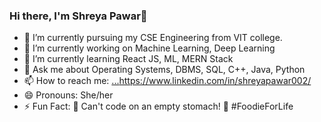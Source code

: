 ### Hi there, I'm Shreya Pawar👋

- 🔭 I’m currently pursuing my CSE Engineering from VIT college.
- 🔭 I’m currently working on Machine Learning, Deep Learning 
- 🌱 I’m currently learning React JS, ML, MERN Stack
- 💬 Ask me about Operating Systems, DBMS, SQL, C++, Java, Python
- 📫 How to reach me: [...](https://www.linkedin.com/in/shreyapawar002/)https://www.linkedin.com/in/shreyapawar002/
- 😄 Pronouns: She/her
- ⚡ Fun Fact: 🍔 Can't code on an empty stomach! 🍕 #FoodieForLife


